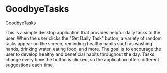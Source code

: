 # GoodbyeTasks
GoodbyeTasks

This is a simple desktop application that provides helpful daily tasks to the user. When the user clicks the "Get Daily Task" button, a variety of random tasks appear on the screen, reminding healthy habits such as washing hands, drinking water, eating food, and more. The goal is to encourage the user to develop healthy and beneficial habits throughout the day. Tasks change every time the button is clicked, so the application offers different suggestions each time.
